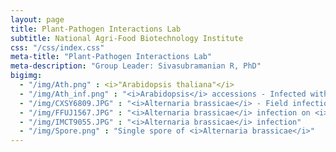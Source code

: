 ```yaml
---
layout: page
title: Plant-Pathogen Interactions Lab
subtitle: National Agri-Food Biotechnology Institute
css: "/css/index.css"
meta-title: "Plant-Pathogen Interactions Lab"
meta-description: "Group Leader: Sivasubramanian R, PhD"
bigimg:
  - "/img/Ath.png" : <i>"Arabidopsis thaliana"</i>
  - "/img/Ath_inf.png" : "<i>Arabidopsis</i> accessions - Infected with <i>A. brassicae</i>"
  - "/img/CXSY6809.JPG" : "<i>Alternaria brassicae</i> - Field infections on all parts of the plant"
  - "/img/FFUJ1567.JPG" : "<i>Alternaria brassicae</i> infection on <i>Brassica juncea</i> leaf"
  - "/img/IMCT9055.JPG" : "<i>Alternaria brassicae</i> infection"
  - "/img/Spore.png" : "Single spore of <i>Alternaria brassicae</i>"
---
```

